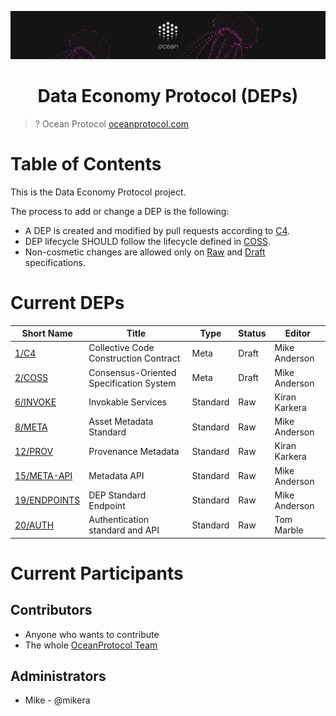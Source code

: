 [![banner](doc/img/repo-banner@2x.png)](https://oceanprotocol.com)

<h1 align="center">Data Economy Protocol (DEPs)</h1>

> ? Ocean Protocol
> [oceanprotocol.com](https://oceanprotocol.com)


Table of Contents
=================


This is the Data Economy Protocol project.

The process to add or change a DEP is the following:
- A DEP is created and modified by pull requests according to [C4](./1).
- DEP lifecycle SHOULD follow the lifecycle defined in [COSS](./2).
- Non-cosmetic changes are allowed only on [Raw](./2#raw-meps) and [Draft](./2#draft-meps) specifications.

# Current DEPs

Short Name        | Title                                                        | Type         | Status     | Editor
------------------|--------------------------------------------------------------|--------------|------------|-------
[1/C4](1)         | Collective Code Construction Contract                        | Meta         | Draft      | Mike Anderson
[2/COSS](2)       | Consensus-Oriented Specification System                      | Meta         | Draft      | Mike Anderson
[6/INVOKE](6)     | Invokable Services                                           | Standard     | Raw        | Kiran Karkera
[8/META](8)       | Asset Metadata Standard                                      | Standard     | Raw        | Mike Anderson
[12/PROV](12)     | Provenance Metadata                                          | Standard     | Raw        | Kiran Karkera
[15/META-API](15) | Metadata API                                                 | Standard     | Raw        | Mike Anderson
[19/ENDPOINTS](19)| DEP Standard Endpoint                                        | Standard     | Raw        | Mike Anderson
[20/AUTH](20)     | Authentication standard and API                              | Standard     | Raw        | Tom Marble



# Current Participants

## Contributors

- Anyone who wants to contribute
- The whole [OceanProtocol Team](https://github.com/orgs/oceanprotocol/people)

## Administrators

- Mike - @mikera


